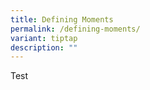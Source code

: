 ```yaml
---
title: Defining Moments
permalink: /defining-moments/
variant: tiptap
description: ""
---
```

<p>Test</p>